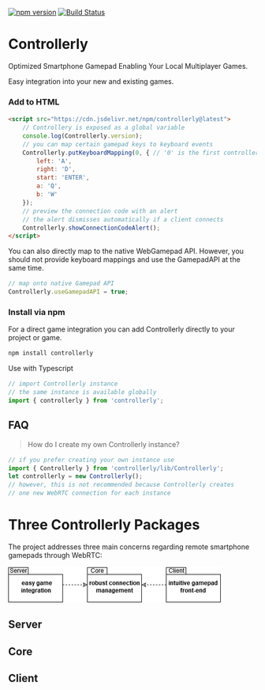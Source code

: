 
[![npm version](https://badge.fury.io/js/controllerly.svg)](https://badge.fury.io/js/controllerly)
[![Build Status](https://travis-ci.org/marcoklein/controllerly.svg?branch=master)](https://travis-ci.org/marcoklein/controllerly)

# Controllerly
Optimized Smartphone Gamepad Enabling Your Local Multiplayer Games.

Easy integration into your new and existing games.

### Add to HTML
```html
<script src="https://cdn.jsdelivr.net/npm/controllerly@latest">
    // Controllery is exposed as a global variable
    console.log(Controllerly.version);
    // you can map certain gamepad keys to keyboard events
    Controllerly.putKeyboardMapping(0, { // '0' is the first controller
        left: 'A',
        right: 'D',
        start: 'ENTER',
        a: 'Q',
        b: 'W'
    });
    // preview the connection code with an alert
    // the alert dismisses automatically if a client connects
    Controllerly.showConnectionCodeAlert();
</script>
```

You can also directly map to the native WebGamepad API. However, you should not provide keyboard mappings and use the GamepadAPI at the same time.
```javascript
// map onto native Gamepad API
Controllerly.useGamepadAPI = true;
```


### Install via npm
For a direct game integration you can add Controllerly directly to your project or game.

```javascript
npm install controllerly
```
Use with Typescript
```javascript
// import Controllerly instance
// the same instance is available globally
import { controllerly } from 'controllerly';
```

## FAQ

> How do I create my own Controllerly instance?
```javascript
// if you prefer creating your own instance use
import { Controllerly } from 'controllerly/lib/Controllerly';
let controllerly = new Controllerly();
// however, this is not recommended because Controllerly creates
// one new WebRTC connection for each instance
```

# Three Controllerly Packages
The project addresses three main concerns regarding remote smartphone gamepads through WebRTC:

![Controllerly Packages](./docs/controllerly-packages.png)

## Server
## Core
## Client
